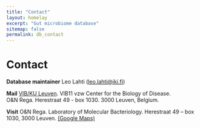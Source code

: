 ```yaml
---
title: "Contact"
layout: homelay
excerpt: "Gut microbiome database"
sitemap: false
permalink: db_contact
---
```




Contact
========

**Database maintainer** Leo Lahti (leo.lahti@iki.fi)

**Mail** [VIB/KU Leuven](http://www.kuleuven.be/wieiswie/en/person/00107616). VIB11 vzw Center for the Biology of Disease.<br/>O&N Rega. Herestraat 49 - box 1030. 3000 Leuven, Belgium.  

**Visit** O&N Rega. Laboratory of Molecular Bacteriology. Herestraat 49 – box 1030, 3000 Leuven. [(Google Maps)](https://www.google.fi/maps/place/O%26N+2,+Herestraat+49,+3001+Leuven,+Belgia/@50.8801991,4.6722555,18z/data=!4m5!3m4!1s0x47c160fc39b652c9:0xad0f366ba2185463!8m2!3d50.8806041!4d4.672748)

